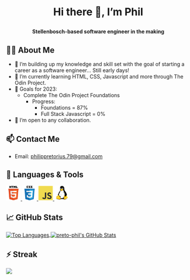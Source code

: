 # <p align="center"> Hi there 👋, I’m Phil</p>
**<p align="center">Stellenbosch-based software engineer in the making</p>**

## :man_technologist: About Me
- 👀 I’m building up my knowledge and skill set with the goal of starting a career as a software engineer... Still early days!
- 🌱 I’m currently learning HTML, CSS, Javascript and more through The Odin Project.
- :muscle: Goals for 2023: 
  -  Complete The Odin Project Foundations
      - Progress: 
         - Foundations = 87%
         - Full Stack Javascript = 0%
- 🤝 I’m open to any collaboration.


## 📫 Contact Me
-  Email: philippretorius.79@gmail.com

<!-- <a href="https://www.reddit.com/user/preto_phil" target="blank">
  <img align="center" src="https://raw.githubusercontent.com/rahuldkjain/github-profile-readme-generator/master/src/images/icons/Social/reddit.svg"       alt="preto-phil reddit" height="30" width="40" />
 </a>
 -->
<!-- 
<a href="https://git-scm.com/" target="_blank" rel="noreferrer"> <img src="https://www.vectorlogo.zone/logos/git-scm/git-scm-icon.svg" alt="git" width="40" height="40"/> </a> 
<a href="https://nodejs.org" target="_blank" rel="noreferrer"> <img src="https://raw.githubusercontent.com/devicons/devicon/master/icons/nodejs/nodejs-original-wordmark.svg" alt="nodejs" width="40" height="40"/> </a> 
<a href="https://reactjs.org/" target="_blank" rel="noreferrer"> <img src="https://raw.githubusercontent.com/devicons/devicon/master/icons/react/react-original-wordmark.svg" alt="react" width="40" height="40"/> </a>
-->

 ## 🔧 Languages & Tools
<a href="https://developer.mozilla.org/en-US/docs/Web/HTML" target="_blank" rel="noreferrer"> <img src="https://raw.githubusercontent.com/devicons/devicon/master/icons/html5/html5-original-wordmark.svg" alt="html5" width="40" height="40"/> </a>
<a href="https://developer.mozilla.org/en-US/docs/Web/CSS" target="_blank" rel="noreferrer"> <img src="https://raw.githubusercontent.com/devicons/devicon/master/icons/css3/css3-original-wordmark.svg" alt="css3" width="40" height="40"/> </a>
<a href="https://developer.mozilla.org/en-US/docs/Web/JavaScript" target="_blank" rel="noreferrer"> <img src="https://raw.githubusercontent.com/devicons/devicon/master/icons/javascript/javascript-original.svg" alt="javascript" width="40" height="40"/> </a>
<a href="https://www.linux.org/" target="_blank" rel="noreferrer"> <img src="https://raw.githubusercontent.com/devicons/devicon/master/icons/linux/linux-original.svg" alt="linux" width="40" height="40"/> </a>

 
## 📈 GitHub Stats
<a href="https://github.com/preto-phil">
  <img align="center" src="https://github-readme-stats.vercel.app/api/top-langs/?username=preto-phil&&theme=dracula" alt="Top Languages" />
</a>
<a href="https://github.com/preto-phil">
  <img align="center" src="https://github-readme-stats.vercel.app/api?username=preto-phil&show_icons=true&theme=dracula" alt="preto-phil's GitHub Stats" />
</a>


## ⚡ Streak
<img src="https://github-readme-streak-stats.herokuapp.com/?user=preto-phil&theme=dracula"/>
